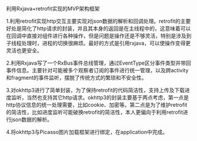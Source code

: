 利用Rxjava+retrofit实现的MVP架构框架

1.利用retrofit实现http交互主要实现对json数据的解析和回调处理。retrofit的主要好处是简化了http请求的封装，并且其本身的返回是在主线程中的，这意味着可以在回调中直接对组件进行各种操作，但是问题是操作还是不够灵活，特别是涉及到子线程处理时，进程的切换很麻烦。最好的方式是引用rxjava，可以使操作变得更灵活也更安全。

2.利用Rxjava写了一个RxBus事件总线管理，通过EventType区分事件类型并带回事件信息。主要针对可能被多个观察者订阅的事件进行统一管理，以及跨activity和fragment的事件监听，摆脱了传统方式的繁琐和不安全性。

3.对okhttp3进行了简单封装，为了保持retrofit的代码简洁性，支持上传及下载进度监听，当然也支持其它http请求。okhttp3的封装主要基于两点考虑，第一点是http协议信息的统一处理需要，比如cookie、加密等。第二点是为了维护retrofit的简洁性，比如进度监听可能破换retrofit的简洁性，本人更偏向于利用retrofit进行json数据的解析。

4.将okhttp3与Picasso图片加载框架进行绑定，在application中完成。
